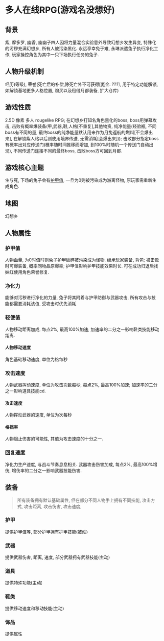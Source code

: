 # 多人在线RPG(游戏名没想好)

## 背景

紫, 摩多罗, 幽香, 幽幽子四人因将力量混合实验意外导致幻想乡发生异变, 特殊化的污秽充满幻想乡, 所有人被污染黑化. 永远亭幸免于难, 永琳派遣兔子执行净化工作, 玩家操控角色为其中一只下场执行任务的兔子.

## 人物升级机制

经历(等级), 荣誉(死亡后的补偿,除死亡外不可获得[氪金: ???], 用于特定功能解锁, 如解锁基地更多人格位置, 购买以及租借月都装备, 扩大仓库)

## 游戏性质

2.5D 像素 多人 rougelike RPG; 在幻想乡打知名角色黑化的boss, boss用弹幕攻击, 击败有概率爆装备(甲,武器,鞋,人格[不重复],其他物资, 纯净能量(经验瓶, 不同boss有不同的量, 最终boss的纯净能量默认用来作为月兔返航的燃料[不会爆出来], 在解锁紫人格以后则使用境界传送, 无需消耗[会爆出来])); 击败部分指定boss有概率出对应传送门(概率随时间推移而增加, 到100%时随机一个传送门自动出现), 不同传送门连接不同的最终boss, 击败boss方可回到月都.

## 游戏核心主题

生与死, 下场的兔子会有[护甲值](#污秽值), 一旦为0则被污染成为游离怪物, 原玩家需重新生成角色. 

## 地图

幻想乡

## 人物属性

### 护甲值

人物血量, 为0时值时则兔子护甲破碎被污染成为怪物. 继承玩家装备, 背包; 被击败时可爆装备, 概率同物品原爆率; 护甲值影响护甲技能效果时长. 可在成功归返后找妹红使用角色荣誉修复.

### 净化力

能够对污秽进行净化的力量, 兔子将其附着与护甲防御与武器攻击, 所有攻击与技能都需要消耗该值, 受攻击时优先消耗

### 轻便值

人物移动距离加成, 每点2%, 最高100%加速; 加速率的二分之一影响鞋类技能移动距离.

#### 人物移动速度

角色基础移动速度, 单位为格每秒

### 攻击速度

人物武器挥动速度, 单位为攻击次数每秒, 每点2%, 最高100%加速; 加速率的二分之一影响道具技能cd.

#### 攻击速度

人物挥动武器的速度, 单位为次每秒

#### 格挡率

人物阻止伤害的可能性, 其值为攻击速度的十分之一.

### 回复速度

净化力生产速度, 与战斗节奏息息相关. 武器攻击伤害加成, 每点2%, 最高100%增伤, 增伤率的二分之一影响武器技能伤害.

## 装备

> 所有装备拥有默认基础属性, 但在部分不同人物手上拥有不同技能, 攻击方式, 攻击距离, 攻击伤害, 攻击速度, 

### 护甲

提供护甲值等, 部分护甲拥有护甲技能(被动)

### 武器

提供武器伤害, 距离, 速度, 部分武器拥有武器技能(主动)

### 道具

提供特殊功能(主动)

### 鞋类

提供移动速度和移动技能(主动)

### 饰品

提供属性

